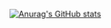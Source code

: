 [![Anurag's GitHub stats](https://github-readme-stats.vercel.app/api?username=Zac694)](https://github.com/anuraghazra/github-readme-stats)
